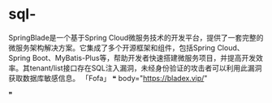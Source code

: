 # sql-
SpringBlade是一个基于Spring Cloud微服务技术的开发平台，提供了一套完整的微服务架构解决方案。它集成了多个开源框架和组件，包括Spring Cloud、Spring Boot、MyBatis-Plus等，帮助开发者快速搭建微服务项目，并提高开发效率。其tenant/list接口存在SQL注入漏洞，未经身份验证的攻击者可以利用此漏洞获取数据库敏感信息。
「Fofa」
❝
body="https://bladex.vip/"

❞
